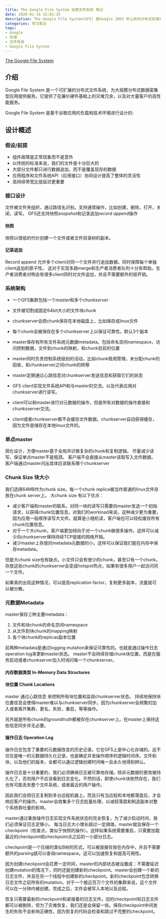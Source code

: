 ```yaml
---
title: The Google File System 谷歌文件系统 笔记
date: 2020-01-16 22:01:25
description: The Google File System(GFS) 是Google 2003 年公布的分布式存储文件系统。 
categories: 学习笔记
tags:
- Google
- 存储
- 文件系统
- Google File System
---
```


[The Google File System](https://static.googleusercontent.com/media/research.google.com/zh-CN//archive/gfs-sosp2003.pdf)

## 介绍

Google File System 是一个可扩展的分布式文件系统，为大规模分布式数据密集型应用提供服务。它提供了在廉价硬件基础上的灾难冗余，以及对大量客户的高性能服务。

Google File System 是基于谷歌应用的负载和技术环境进行设计的:

## 设计概述

### 假设/前提

* 组件故障是正常现象而不是意外
* 以传统的标准来说，我们的文件是十分巨大的
* 大部分文件都只进行数据追加，而不是覆盖现存的数据
* 应用程序和文件系统API（应用接口）协同设计提高了整体的灵活性
* 高持续带宽比低延迟更重要

### 接口设计

文件被文件夹组织，通过路径名识别。支持通常操作，比如创建，删除，打开，关闭，读写。
GFS还支持快照*snapshot*和记录追加*record append*操作

#### 快照

快照以很低的代价创建一个文件或者文件目录树的副本。

#### 记录追加

Record append 允许多个client对同一个文件并行追加数据。同时保障每个单独client追加的原子性。
这对于实现多路merge和生产者消费者队列十分有帮助。生产者消费者对咧会有很多client同时对文件追加，并且不需要额外的锁开销。

### 系统架构

* 一个GFS集群包括一个*master*和多个*chunkserver*
* 文件被切割成固定64bit大小的文件块*chunk*
* chunkserver会把chunk保存在本地磁盘上，比如保存成linux文件
* 每个chunk会被保存在多个chunkserver上以保证可靠性。默认3个副本
* master保存有所有文件系统元数据metadata。包括命名空间namespace，访问控制数据，文件到chunk的映射，和chunk目前的位置
* master同时负责控制系统级别的活动，比如chunk租用管理，未分配chunk的回收，和chunkserver之间chunk的转移
* master定期通过心跳信息对chunkserver发送信息和获取它们的状态

* GFS client实现文件系统API和与master的交流。以及代表应用对chunkserver进行读写。
* client可以和master进行对元数据的操作，但是所有对数据的操作直接和chunksserver交流。

* client或者chunkserver都不会缓存文件数据。chunkserver自动获得缓存，因为文件是储存在本地linux文件的。

### 单点master

简化设计，方便master基于全局共识做复杂的chunk和复制逻辑。
尽量减少读写，保证单点master不是瓶颈。
客户端不会直接从master读取写入文件数据。
客户端通过master问出具体应该联系哪个chunkserver

### Chunk Size 块大小

我们选择64MB作为chunk size。每一个chunk replica被当作普通的linux文件存放在chunk server上。
大chunk size 有以下优点：
*   减少客户端和master的联系。对同一块的读写只需要向master发送一个初始请求，以获得chunk位置信息。对我们的workload来说，这种减少更为重要，因为应用一般顺序读写大文件。就算是小随机读，客户端也可以轻松缓存所有chunk位置信息。
*   对于一个大chunk，客户端更加倾向于对一个chunk做很多操作。这样可以减少向chunkserver保持持续TCP链接的网络开销。
*   减少master上存放的metadata元数据的小。这样可以保证我们能在内存中保存metadata。

但是大chunk size也有缺点。小文件只会有很少的chunk，甚至只有一个chunk。存放这些chunk的chunkserver会变成hotspot热点，如果有很多用户一起访问同一个文件。

如果真的出现这种情况，可以提高replication factor，复制更多副本，流量就可以被分散。

### 元数据Metadata

master保存三种主要metadata：

1.  文件和块chunk的命名空间namespace
2.  从文件到块chunk的mapping映射
3.  各个块chunk的replicas副本位置

前两种metadata是通过logging mutation来保证可靠性的。也就是通过操作日志operation log来更新master状态。
master不会持续存储chunk块位置，而是在服务启动或者chunkserver加入时询问每一个chunkserver。

#### 内存数据类型 In-Memory Data Structures

#### 块位置 Chunk Locations

master 通过心跳信息 来控制所有块位置和监视chunkserver状态。
持续地保持块位置信息会使得master难以与chunkserver同步。因为chunkserver会频繁的加入或者离开集群，更名，失败，重启，等等操作。

另外就是所有chunk的groundtruth都被存在chunkserver上。在master上保持这些信息同步并无必要。

#### 操作日志 Operation Log

操作日志包含了重要的元数据改变的历史记录。它在GFS上是中心化存储的。这不仅仅是唯一的元数据持久化记录，也是确定并发操作顺序的逻辑时间序。文件和块，以及他们的版本，全都可以通过逻辑创建时间唯一且永久地得到辨认。

操作日志是十分重要的，我们必须确保日志被可靠地存储。除非元数据的更改被持久化了，否则用户不应该看到日志变化。不然的话，即使chunk块依然存在，我们也有可能丢失整个文件系统，或者最近的用户操作。

因此我们会把日志复制到多台远程机器上。而且只有当远程和本地都落盘后，才会响应客户的操作。master会收集多个日志批量处理，以减轻落盘和制造副本对整个系统吞吐量的影响。

master通过重放操作日志实现文件系统状态的完全恢复。为了减少启动时间，我们必须保证日志足够小。
每当日志大小增长超过一定阈值，master就会保存一个checkpoint（检查点，类似于快照的操作）。这样如果系统需要重启，只需要加载最近的checkpoint和checkpoint点之后的一小部分日志。

checkpoint是一个压缩的类似B树的形式，可以被直接存放在内存中，并且不需要额外的parsing就可以查询namespace。这可以加速恢复和提高可用性。

因为创建checkpoint会花费一定时间，master的内部状态被设置成：不需要延迟创建mutation的情况下，同时还能创建新的checkpoint。master会创建一个新的日志文件，并且在另一个线程中创建新的checkpoint。新的checkpoint包含转换日志文件之前所有的mutation。对于一个接近百万个文件的集群来说，这个文件可以在一分钟内被创建。完成之后，文件会被写入本地以及远程。

恢复只需要最新的checkpoint和紧接着的日志文件。旧的checkpoint和日志文件都可以被删除，但为了灾难恢复，我们还是会保留一些。保存checkpoint中间发生的失败不会影响正确性，因为恢复的代码会检查和跳过不完整的checkpoint。
